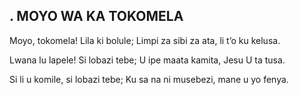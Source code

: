 ## . MOYO WA KA TOKOMELA

Moyo, tokomela! Lila ki bolule;
Limpi za sibi za ata, li t’o ku kelusa.


Lwana lu lapele! Si lobazi tebe;
U ipe maata kamita, Jesu U ta tusa.


Si li u komile, si lobazi tebe;
Ku sa na ni musebezi, mane u yo fenya.


